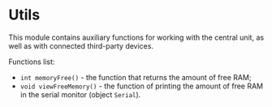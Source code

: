 # Utils

This module contains auxiliary functions for working with the central unit, as well as with connected third-party devices.


Functions list:
 * `int memoryFree()` - the function that returns the amount of free RAM;
 * `void viewFreeMemory()` - the function of printing the amount of free RAM in the serial monitor (object `Serial`).
 